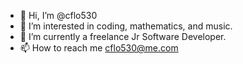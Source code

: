 - 👋 Hi, I’m @cflo530
- 👀 I’m interested in coding, mathematics, and music.
- 🌱 I’m currently a freelance Jr Software Developer.
- 📫 How to reach me cflo530@me.com

<!---
cflo530/cflo530 is a ✨ special ✨ repository because its `README.md` (this file) appears on your GitHub profile.
You can click the Preview link to take a look at your changes.
--->
